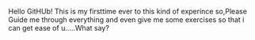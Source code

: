 Hello GitHUb!
This is my firsttime ever to this kind of experince so,Please Guide me through everything and 
even give me some exercises so that i can get ease of u.....What say?

